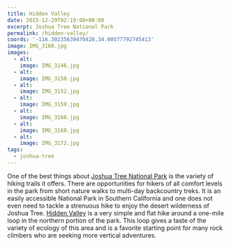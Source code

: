 ```yaml
---
title: Hidden Valley
date: 2015-12-29T02:19:08+00:00
excerpt: Joshua Tree National Park
permalink: /hidden-valley/
coords: '-116.30235639470428,34.00577792745413'
image: IMG_3168.jpg
images:
  - alt: 
    image: IMG_3146.jpg
  - alt: 
    image: IMG_3150.jpg
  - alt: 
    image: IMG_3152.jpg
  - alt: 
    image: IMG_3159.jpg
  - alt: 
    image: IMG_3160.jpg
  - alt: 
    image: IMG_3168.jpg
  - alt: 
    image: IMG_3172.jpg
tags:
  - joshua-tree
---
```

One of the best things about <a href="http://www.nps.gov/jotr/index.htm">Joshua Tree National Park</a> is the variety of hiking trails it offers. There are opportunities for hikers of all comfort levels in the park from short nature walks to multi-day backcountry treks. It is an easily accessible National Park in Southern California and one does not even need to tackle a strenuous hike to enjoy the desert wilderness of Joshua Tree. <a href="http://www.nps.gov/jotr/planyourvisit/upload/HiddenValley.pdf">Hidden Valley</a> is a very simple and flat hike around a one-mile loop in the northern portion of the park. This loop gives a taste of the variety of ecology of this area and is a favorite starting point for many rock climbers who are seeking more vertical adventures.

